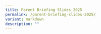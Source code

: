 ```yaml
---
title: Parent Briefing Slides 2025
permalink: /parent-briefing-slides-2025/
variant: markdown
description: ""
---
```

